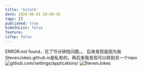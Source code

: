 ```yaml
---
title: 'Gitalk'
date: 2020-08-01 20:49:36
tags: []
published: true
hideInList: false
feature: 
isTop: false
---
```

ERROR:not found，花了15分钟找问题。。
后来发现是因为我StevenJokes.github.io是私有的，再后来我发现可以转到另一个repo
![github.com/settings/applications/](https://blog.dltech.xyz/post-images/1596286335914.png)
![StevenJokes](https://blog.dltech.xyz/post-images/1596286185401.png)